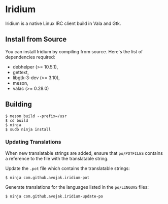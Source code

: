 # Iridium

Iridium is a native Linux IRC client build in Vala and Gtk.

## Install from Source

You can install Iridium by compiling from source. Here's the list of
dependencies required:

- debhelper (>= 10.5.1),
- gettext,
- libgtk-3-dev (>= 3.10),
- meson,
- valac (>= 0.28.0)

## Building

```
$ meson build --prefix=/usr
$ cd build
$ ninja
$ sudo ninja install
```

### Updating Translations

When new translatable strings are added, ensure that `po/POTFILES` contains a
reference to the file with the translatable string.

Update the `.pot` file which contains the translatable strings:

```
$ ninja com.github.avojak.iridium-pot
```

Generate translations for the languages listed in the `po/LINGUAS` files:

```
$ ninja com.github.avojak.iridium-update-po
```
